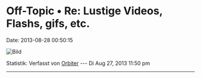 Off-Topic • Re: Lustige Videos, Flashs, gifs, etc.
==================================================

Date: 2013-08-28 00:50:15

![Bild](http://thegreatgeekmanual.com/images/gadgets/august/achievement-unlocked-tshirt.jpg)

Statistik: Verfasst von
[Orbiter](http://forum.yacy-websuche.de/memberlist.php?mode=viewprofile&u=2)
--- Di Aug 27, 2013 11:50 pm

------------------------------------------------------------------------
